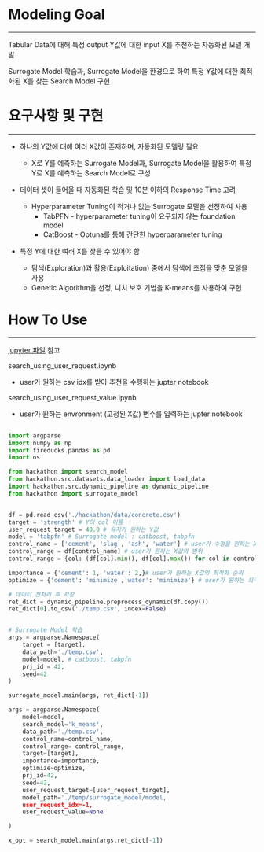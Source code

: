 # Modeling Goal 
-----
Tabular Data에 대해 특정 output Y값에 대한 input X를 추천하는 자동화된 모델 개발


Surrogate Model 학습과, Surrogate Model을 환경으로 하여 특정 Y값에 대한 최적화된 X를 찾는 Search Model 구현 

# 요구사항 및 구현
----

- 하나의 Y값에 대해 여러 X값이 존재하며, 자동화된 모델링 필요 
	- X로 Y를 예측하는 Surrogate Model과, Surrogate Model을 활용하여 특정 Y로 X를 예측하는 Search Model로 구성


- 데이터 셋이 들어올 때 자동화된 학습 및 10분 이하의 Response Time  고려 
	- Hyperparameter Tuning이 적거나 없는 Surrogate 모델을 선정하여 사용 
		- TabPFN - hyperparameter tuning이 요구되지 않는 foundation model 
		- CatBoost - Optuna를 통해 간단한 hyperparameter tuning 

- 특정 Y에 대한 여러 X를 찾을 수 있어야 함 
	- 탐색(Exploration)과 활용(Exploitation) 중에서 탐색에 초점을 맞춘 모델을 사용
	- Genetic Algorithm을 선정, 니치 보호 기법을 K-means를 사용하여 구현 

# How To Use
----
[jupyter 파일](https://github.com/boostcampaitech7/level4-cv-finalproject-hackathon-cv-06-lv3/blob/main/modeling/how_to_use_model.ipynb) 참고

search_using_user_request.ipynb
- user가 원하는 csv idx를 받아 추천을 수행하는 jupter notebook
  
search_using_user_request_value.ipynb
- user가 원하는 envronment (고정된 X값) 변수를 입력하는 jupter notebook


``` python

import argparse
import numpy as np
import fireducks.pandas as pd
import os

from hackathon import search_model
from hackathon.src.datasets.data_loader import load_data
import hackathon.src.dynamic_pipeline as dynamic_pipeline
from hackathon import surrogate_model


df = pd.read_csv('./hackathon/data/concrete.csv')
target = 'strength' # Y의 col 이름  
user_request_target = 40.0 # 유저가 원하는 Y값
model = 'tabpfn' # Surrogate model : catboost, tabpfn
control_name = ['cement', 'slag', 'ash', 'water'] # user가 수정을 원하는 X값
control_range = df[control_name] # user가 원하는 X값의 범위 
control_range = {col: (df[col].min(), df[col].max()) for col in control_range}

importance = {'cement': 1, 'water': 2,}# user가 원하는 X값의 최적화 순위
optimize = {'cement': 'minimize','water': 'minimize'} # user가 원하는 최적화 방향

# 데이터 전처리 후 저장 
ret_dict = dynamic_pipeline.preprocess_dynamic(df.copy())
ret_dict[0].to_csv('./temp.csv', index=False)


# Surrogate Model 학습 
args = argparse.Namespace(
    target = [target],
    data_path='./temp.csv',
    model=model, # catboost, tabpfn
    prj_id = 42,
    seed=42
)

surrogate_model.main(args, ret_dict[-1])

args = argparse.Namespace(
    model=model,
    search_model='k_means',
    data_path='./temp.csv',
    control_name=control_name,
    control_range= control_range,
    target=[target],
    importance=importance,
    optimize=optimize,
    prj_id=42,
    seed=42,
    user_request_target=[user_request_target],
    model_path='./temp/surrogate_model/model,
    user_request_idx=-1,
    user_request_value=None

)

x_opt = search_model.main(args,ret_dict[-1])


```

